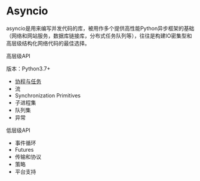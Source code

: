 # Asyncio

asyncio是用来编写并发代码的库，被用作多个提供高性能Python异步框架的基础（网络和网站服务，数据库链接库，分布式任务队列等），往往是构建IO密集型和高层级结构化网络代码的最佳选择。

高层级API

版本：Python3.7+

* [协程与任务](https://github.com/Aicong-SE/Asyncio/blob/master/%E5%8D%8F%E7%A8%8B%E4%B8%8E%E4%BB%BB%E5%8A%A1.md )
* 流
* Synchronization Primitives
* 子进程集
* 队列集
* 异常

低层级API

- 事件循环
- Futures
- 传输和协议
- 策略
- 平台支持